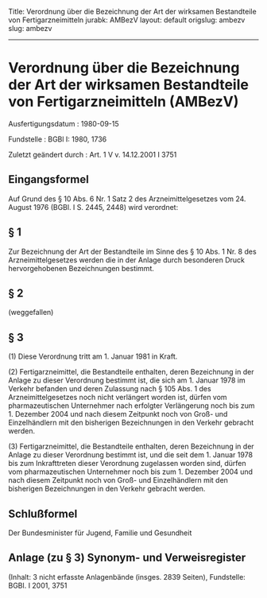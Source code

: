 Title: Verordnung über die Bezeichnung der Art der wirksamen Bestandteile von Fertigarzneimitteln
jurabk: AMBezV
layout: default
origslug: ambezv
slug: ambezv

---

# Verordnung über die Bezeichnung der Art der wirksamen Bestandteile von Fertigarzneimitteln (AMBezV)

Ausfertigungsdatum
:   1980-09-15

Fundstelle
:   BGBl I: 1980, 1736

Zuletzt geändert durch
:   Art. 1 V v. 14.12.2001 I 3751


## Eingangsformel

Auf Grund des § 10 Abs. 6 Nr. 1 Satz 2 des Arzneimittelgesetzes vom
24\. August 1976 (BGBl. I S. 2445, 2448) wird verordnet:


## § 1

Zur Bezeichnung der Art der Bestandteile im Sinne des § 10 Abs. 1 Nr.
8 des Arzneimittelgesetzes werden die in der Anlage durch besonderen
Druck hervorgehobenen Bezeichnungen bestimmt.


## § 2

(weggefallen)


## § 3

(1) Diese Verordnung tritt am 1. Januar 1981 in Kraft.

(2) Fertigarzneimittel, die Bestandteile enthalten, deren Bezeichnung
in der Anlage zu dieser Verordnung bestimmt ist, die sich am 1. Januar
1978 im Verkehr befanden und deren Zulassung nach § 105 Abs. 1 des
Arzneimittelgesetzes noch nicht verlängert worden ist, dürfen vom
pharmazeutischen Unternehmer nach erfolgter Verlängerung noch bis zum
1\. Dezember 2004 und nach diesem Zeitpunkt noch von Groß- und
Einzelhändlern mit den bisherigen Bezeichnungen in den Verkehr
gebracht werden.

(3) Fertigarzneimittel, die Bestandteile enthalten, deren Bezeichnung
in der Anlage zu dieser Verordnung bestimmt ist, und die seit dem 1.
Januar 1978 bis zum Inkrafttreten dieser Verordnung zugelassen worden
sind, dürfen vom pharmazeutischen Unternehmer noch bis zum 1. Dezember
2004 und nach diesem Zeitpunkt noch von Groß- und Einzelhändlern mit
den bisherigen Bezeichnungen in den Verkehr gebracht werden.


## Schlußformel

Der Bundesminister für Jugend, Familie und Gesundheit


## Anlage (zu § 3) Synonym- und Verweisregister

(Inhalt: 3 nicht erfasste Anlagenbände (insges. 2839 Seiten),
Fundstelle: BGBl. I 2001, 3751

